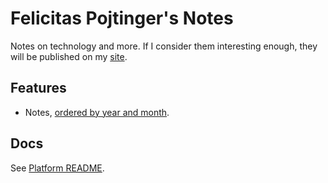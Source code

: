 # Felicitas Pojtinger's Notes

Notes on technology and more. If I consider them interesting enough, they will be published on my [site](https://pojtinger.tk).

## Features

- Notes, [ordered by year and month](./src).

## Docs

See [Platform README](../../README.md).

